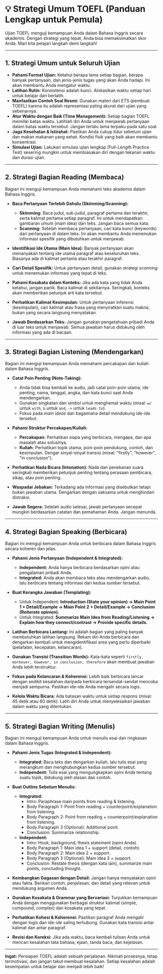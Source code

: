 # 💡 Strategi Umum TOEFL (Panduan Lengkap untuk Pemula)

Ujian TOEFL menguji kemampuan Anda dalam Bahasa Inggris secara akademis. Dengan strategi yang tepat, Anda bisa memaksimalkan skor Anda. Mari kita pelajari langkah demi langkah!

---

## 1. Strategi Umum untuk Seluruh Ujian

* **Pahami Format Ujian:** Ketahui berapa lama setiap bagian, berapa banyak pertanyaan, dan jenis-jenis tugas yang akan Anda hadapi. Ini akan membantu Anda mengatur waktu.
* **Latihan Rutin:** Konsistensi adalah kunci. Alokasikan waktu setiap hari untuk belajar dan berlatih.
* **Manfaatkan Contoh Soal Resmi:** Gunakan materi dari ETS (pembuat TOEFL) karena itu adalah representasi paling akurat dari ujian yang sebenarnya.
* **Atur Waktu dengan Baik (Time Management):** Setiap bagian TOEFL memiliki batas waktu. Latihlah diri Anda untuk menjawab pertanyaan dalam batas waktu tersebut. Jangan terlalu lama terpaku pada satu soal.
* **Jaga Kesehatan & Istirahat:** Pastikan Anda cukup tidur sebelum ujian dan makan makanan yang sehat. Kondisi fisik yang baik akan membantu konsentrasi.
* **Simulasi Ujian:** Lakukan simulasi ujian lengkap (Full-Length Practice Test) sesering mungkin untuk membiasakan diri dengan tekanan waktu dan durasi ujian.

---

## 2. Strategi Bagian Reading (Membaca)

Bagian ini menguji kemampuan Anda memahami teks akademis dalam Bahasa Inggris.

* **Baca Pertanyaan Terlebih Dahulu (Skimming/Scanning):**
    * **Skimming:** Baca judul, sub-judul, paragraf pertama dan terakhir, serta kalimat pertama setiap paragraf. Ini untuk mendapatkan gambaran umum (main idea) dari teks. Jangan baca semua kata.
    * **Scanning:** Setelah membaca pertanyaan, cari kata kunci (keywords) dari pertanyaan di dalam teks. Ini akan membantu Anda menemukan informasi spesifik yang dibutuhkan untuk menjawab.

* **Identifikasi Ide Utama (Main Idea):** Banyak pertanyaan akan menanyakan tentang ide utama paragraf atau keseluruhan teks. Biasanya ada di kalimat pertama atau terakhir paragraf.

* **Cari Detail Spesifik:** Untuk pertanyaan detail, gunakan strategi *scanning* untuk menemukan informasi yang tepat di teks.

* **Pahami Kosakata dalam Konteks:** Jika ada kata yang tidak Anda ketahui, jangan panik. Baca kalimat di sekitarnya. Seringkali, konteks akan memberikan petunjuk arti kata tersebut.

* **Perhatikan Kalimat Kesimpulan:** Untuk pertanyaan inferensi (kesimpulan), cari kalimat atau frasa yang menyiratkan suatu makna, bukan yang secara langsung menyatakan.

* **Jawab Berdasarkan Teks:** Jangan gunakan pengetahuan pribadi Anda di luar teks untuk menjawab. Semua jawaban harus didukung oleh informasi yang ada di bacaan.

---

## 3. Strategi Bagian Listening (Mendengarkan)

Bagian ini menguji kemampuan Anda memahami percakapan dan kuliah dalam Bahasa Inggris.

* **Catat Poin Penting (Note-Taking):**
    * Anda tidak bisa kembali ke audio, jadi catat poin-poin utama, ide penting, nama, tanggal, angka, dan kata kunci saat Anda mendengarkan.
    * Gunakan singkatan dan simbol untuk menghemat waktu (misal: `w/` untuk `with`, `&` untuk `and`, `->` untuk `leads to`).
    * Fokus pada *main ideas* dan bagaimana detail mendukung ide-ide tersebut.

* **Pahami Struktur Percakapan/Kuliah:**
    * **Percakapan:** Perhatikan siapa yang berbicara, mengapa, dan apa masalah atau solusinya.
    * **Kuliah:** Perhatikan topik utama, poin-poin pendukung, contoh, dan kesimpulan. Dengar sinyal-sinyal transisi (misal: "firstly", "however", "in conclusion").

* **Perhatikan Nada Bicara (Intonation):** Nada dan penekanan suara seringkali memberikan petunjuk penting tentang perasaan pembicara, sikap, atau poin penting.

* **Waspadai Jebakan:** Terkadang ada informasi yang disebutkan tetapi bukan jawaban utama. Dengarkan dengan saksama untuk menghindari distraksi.

* **Jawab Segera:** Setelah audio selesai, jawab pertanyaan secepat mungkin berdasarkan catatan dan pemahaman Anda. Jangan menunda.

---

## 4. Strategi Bagian Speaking (Berbicara)

Bagian ini menguji kemampuan Anda untuk berbicara dalam Bahasa Inggris secara koheren dan jelas.

* **Pahami Jenis Pertanyaan (Independent & Integrated):**
    * **Independent:** Anda hanya berbicara berdasarkan opini atau pengalaman pribadi Anda.
    * **Integrated:** Anda akan membaca teks atau mendengarkan audio, lalu berbicara tentang informasi dari kedua sumber tersebut.

* **Buat Kerangka Jawaban (Templating):**
    * Untuk Independent: **Introduction (State your opinion) -> Main Point 1 + Detail/Example -> Main Point 2 + Detail/Example -> Conclusion (Reiterate opinion).**
    * Untuk Integrated: **Summarize Main Idea from Reading/Listening -> Explain how they connect/contrast -> Provide specific details.**

* **Latihan Berbicara Lantang:** Ini adalah bagian yang paling banyak membutuhkan latihan langsung. Rekam diri Anda berbicara dan dengarkan kembali untuk mengidentifikasi area yang perlu diperbaiki (pelafalan, kecepatan, kelancaran).

* **Gunakan Transisi (Transition Words):** Kata-kata seperti `firstly, moreover, however, in conclusion, therefore` akan membuat jawaban Anda lebih terstruktur.

* **Fokus pada Kelancaran & Koherensi:** Lebih baik berbicara lancar dengan sedikit kesalahan daripada berbicara tersendat-sendat mencoba menjadi sempurna. Pastikan ide-ide Anda mengalir secara logis.

* **Kelola Waktu Bicara:** Ada batasan waktu untuk setiap respons (misal: 45 detik atau 60 detik). Latih diri Anda untuk menyelesaikan jawaban dalam waktu yang ditentukan.

---

## 5. Strategi Bagian Writing (Menulis)

Bagian ini menguji kemampuan Anda untuk menulis esai dan ringkasan dalam Bahasa Inggris.

* **Pahami Jenis Tugas (Integrated & Independent):**
    * **Integrated:** Baca teks dan dengarkan kuliah, lalu tulis esai yang merangkum dan menghubungkan kedua sumber tersebut.
    * **Independent:** Tulis esai yang mengungkapkan opini Anda tentang suatu topik, didukung oleh alasan dan contoh.

* **Buat Outline Sebelum Menulis:**
    * **Integrated:**
        * Intro: Paraphrase main points from reading & listening.
        * Body Paragraph 1: Point from reading + counterpoint/explanation from listening.
        * Body Paragraph 2: Point from reading + counterpoint/explanation from listening.
        * Body Paragraph 3 (Optional): Additional point.
        * Conclusion: Summarize relationship.
    * **Independent:**
        * Intro: Hook, background, thesis statement (opini Anda).
        * Body Paragraph 1: Main idea 1 + support (detail, contoh).
        * Body Paragraph 2: Main idea 2 + support.
        * Body Paragraph 3 (Optional): Main idea 3 + support.
        * Conclusion: Restate thesis (dengan kata lain), summarize main points, concluding thought.

* **Kembangkan Gagasan dengan Detail:** Jangan hanya menyatakan opini atau fakta. Berikan contoh, penjelasan, dan detail yang relevan untuk mendukung argumen Anda.

* **Gunakan Kosakata & Grammar yang Bervariasi:** Tunjukkan kemampuan Anda dengan menggunakan berbagai struktur kalimat (simple, compound, complex) dan kosakata yang tepat.

* **Perhatikan Kohesi & Koherensi:** Pastikan paragraf Anda mengalir dengan logis dan ide-ide saling terhubung. Gunakan kata transisi antar kalimat dan antar paragraf.

* **Revisi dan Koreksi:** Jika ada waktu, baca kembali tulisan Anda untuk mencari kesalahan tata bahasa, ejaan, tanda baca, dan kejelasan.

---

**Ingat:** Persiapan TOEFL adalah sebuah perjalanan. Nikmati prosesnya, tetap termotivasi, dan jangan takut membuat kesalahan. Setiap kesalahan adalah kesempatan untuk belajar dan menjadi lebih baik!
